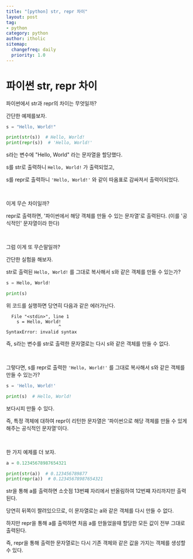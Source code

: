 ```yaml
---
title: "[python] str, repr 차이"
layout: post
tag:
- python
category: python
author: itholic
sitemap:
  changefreq: daily
  priority: 1.0
---
```


# 파이썬 str, repr 차이

파이썬에서 str과 repr의 차이는 무엇일까?

간단한 예제를보자.

```python
s = "Hello, World!"

print(str(s))  # Hello, World!
print(repr(s))  # 'Hello, World!'
```

s라는 변수에 "Hello, World" 라는 문자열을 할당했다.

s를 str로 출력하니 `Hello, World!` 가 출력되었고,

s를 repr로 출력하니 `'Hello, World!'` 와 같이 따옴표로 감싸져서 출력이되었다.

<br/>

이게 무슨 차이일까?

repr로 출력하면, '파이썬에서 해당 객체를 만들 수 있는 문자열'로 출력된다. (이를 '공식적인' 문자열이라 한다)

<br/>

그럼 이게 또 무슨말일까?

간단한 실험을 해보자.

str로 출력된 `Hello, World!` 를 그대로 복사해서 s와 같은 객체를 만들 수 있는가?

```python
s = Hello, World!

print(s)
```

위 코드를 실행하면 당연히 다음과 같은 에러가난다.

```
  File "<stdin>", line 1
    s = Hello, World!
                    ^
SyntaxError: invalid syntax
```

즉, s라는 변수를 str로 출력한 문자열로는 다시 s와 같은 객체를 만들 수 없다.

<br/>

그렇다면, s를 repr로 출력한 `'Hello, World!'` 를 그대로 복사해서 s와 같은 객체를 만들 수 있는가?

```python
s = 'Hello, World!'

print(s)  # Hello, World!
```

보다시피 만들 수 있다.

즉, 특정 객체에 대하여 repr이 리턴한 문자열은 '파이썬으로 해당 객체를 만들 수 있게 해주는 공식적인 문자열'이다.

<br/>

한 가지 예제를 더 보자.

```python
a = 0.12345678987654321

print(str(a))  # 0.123456789877
print(repr(a))  # 0.12345678987654321
```

str을 통해 a를 출력하면 소숫점 13번쨰 자리에서 반올림하여 12번쨰 자리까지만 출력된다.

당연히 뒤쪽이 짤려있으므로, 이 문자열로는 a와 같은 객체를 다시 만들 수 없다.

하지만 repr을 통해 a를 출력하면 처음 a를 만들었을때 할당한 모든 값이 전부 그대로 출력된다.

즉, repr을 통해 출력한 문자열로는 다시 기존 객체와 같은 값을 가지는 객체를 생성할 수 있다.
